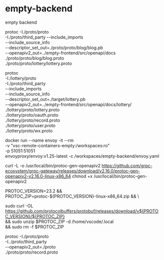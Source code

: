 # empty-backend
empty backend


protoc -I./proto/proto \
  -I./proto/third_party --include_imports \
  --include_source_info \
  --descriptor_set_out=./proto/proto/blog/blog.pb \
  --openapiv2_out=../empty-frontend/src/openapi/docs \
  ./proto/proto/blog/blog.proto \
  ./proto/proto/lottery/lottery.proto


protoc \
  -I./lottery/proto \
  -I./proto/third_party \
  --include_imports \
  --include_source_info \
  --descriptor_set_out=./target/lottery.pb \
  --openapiv2_out=../empty-frontend/src/openapi/docs/lottery/ \
  ./lottery/proto/lottery.proto \
  ./lottery/proto/oauth.proto \
  ./lottery/proto/record.proto \
  ./lottery/proto/user.proto \
  ./lottery/proto/wx.proto

docker run --name envoy -it --rm \
  -v "vsc-remote-containers-empty:/workspaces:ro" \
  -p 51051:51051 \
  envoyproxy/envoy:v1.25-latest -c /workspaces/empty-backend/envoy.yaml


curl -L -o /usr/local/bin/protoc-gen-openapiv2 https://github.com/grpc-ecosystem/grpc-gateway/releases/download/v2.16.0/protoc-gen-openapiv2-v2.16.0-linux-x86_64
chmod +x /usr/local/bin/protoc-gen-openapiv2


 PROTOC_VERSION=23.2 && \
 PROTOC_ZIP=protoc-${PROTOC_VERSION}-linux-x86_64.zip && \

sudo curl -OL https://github.com/protocolbuffers/protobuf/releases/download/v${PROTOC_VERSION}/${PROTOC_ZIP} \
    && sudo unzip $PROTOC_ZIP -d /home/vscode/.local \
    && sudo rm -f $PROTOC_ZIP


protoc -I./proto/proto \
  -I../proto/third_party \
  --openapiv2_out=./proto \
  ./proto/proto/record.proto